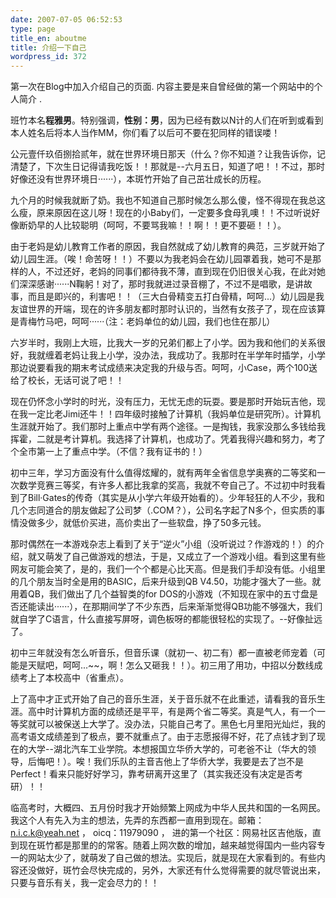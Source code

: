 ```yaml
---
date: 2007-07-05 06:52:53
type: page
title_en: aboutme
title: 介绍一下自己
wordpress_id: 372
---
```


第一次在Blog中加入介绍自己的页面. 内容主要是来自曾经做的第一个网站中的个人简介 .

班竹本名**程雅男**。特别强调，**性别：男**，因为已经有数以N计的人们在听到或看到本人姓名后将本人当作MM，你们看了以后可不要在犯同样的错误喽！

公元壹仟玖佰捌拾贰年，就在世界环境日那天（什么？你不知道？让我告诉你，记清楚了，下次生日记得请我吃饭！！那就是--六月五日，知道了吧！！不过，那时好像还没有世界环境日······），本斑竹开始了自己茁壮成长的历程。

九个月的时候我就断了奶。我也不知道自己那时候怎么那么傻，怪不得现在我总这么瘦，原来原因在这儿呀！现在的小Baby们，一定要多食母乳噢！！不过听说好像断奶早的人比较聪明（呵呵，不要骂我嘛！！啊！！更不要砸！！）。

由于老妈是幼儿教育工作者的原因，我自然就成了幼儿教育的典范，三岁就开始了幼儿园生涯。（唉！命苦呀！！）不要以为我老妈会在幼儿园罩着我，她可不是那样的人，不过还好，老妈的同事们都待我不薄，直到现在仍旧很关心我，在此对她们深深感谢······N鞠躬！对了，那时我就进过录音棚了，不过不是唱歌，是讲故事，而且是即兴的，利害吧！！（三大白骨精变五打白骨精，呵呵...）幼儿园是我友谊世界的开端，现在的许多朋友都时那时认识的，当然有女孩子了，现在应该算是青梅竹马吧，呵呵······（注：老妈单位的幼儿园，我们也住在那儿）

六岁半时，我刚上大班，比我大一岁的兄弟们都上了小学。因为我和他们的关系很好，我就缠着老妈让我上小学，没办法，我成功了。我那时在半学年时插学，小学那边说要看我的期末考试成绩来决定我的升级与否。呵呵，小Case，两个100送给了校长，无话可说了吧！！

现在仍怀念小学时的时光，没有压力，无忧无虑的玩耍。要是那时开始玩吉他，现在我一定比老Jimi还牛！！四年级时接触了计算机（我妈单位是研究所）。计算机生涯就开始了。我们那时上重点中学有两个途径。一是掏钱，我家没那么多钱给我挥霍，二就是考计算机。我选择了计算机，也成功了。凭着我得兴趣和努力，考了个全市第一上了重点中学。（不信？我有证书的！）

初中三年，学习方面没有什么值得炫耀的，就有两年全省信息学奥赛的二等奖和一次数学竞赛三等奖，有许多人都比我拿的奖高，我就不夸自己了。不过初中时我看到了Bill·Gates的传奇（其实是从小学六年级开始看的）。少年轻狂的人不少，我和几个志同道合的朋友做起了公司梦（.COM？），公司名字起了N多个，但实质的事情没做多少，就低价买进，高价卖出了一些软盘，挣了50多元钱。

那时偶然在一本游戏杂志上看到了关于“逆火”小组（没听说过？作游戏的！）的介绍，就又萌发了自己做游戏的想法，于是，又成立了一个游戏小组。看到这里有些网友可能会笑了，是的，我们一个个都是心比天高。但是我们手却没有低。小组里的几个朋友当时全是用的BASIC，后来升级到QB V4.50，功能才强大了一些。就用着QB，我们做出了几个益智类的for DOS的小游戏（不知现在家中的五寸盘是否还能读出······），在那期间学了不少东西，后来渐渐觉得QB功能不够强大，我们就自学了C语言，什么直接写屏呀，调色板呀的都能很轻松的实现了。--好像扯远了。

初中三年就没有怎么听音乐，但音乐课（就初一、初二有）都一直被老师宠着（可能是天赋吧，呵呵...~~，啊！怎么又砸我！！）。初三用了用功，中招以分数线成绩考上了本校高中（省重点）。

上了高中才正式开始了自己的音乐生涯，关于音乐就不在此重述，请看我的音乐生涯。高中时计算机方面的成绩还是平平，有是两个省二等奖。真是气人，有一个一等奖就可以被保送上大学了。没办法，只能自己考了。黑色七月里阳光灿烂，我的高考语文成绩差到了极点，要不就重点了。由于志愿报得不好，花了点钱才到了现在的大学--湖北汽车工业学院。本想报国立华侨大学的，可老爸不让（华大的领导，后悔吧！）。唉！我们乐队的主音吉他上了华侨大学，我要是去了岂不是Perfect！看来只能好好学习，靠考研离开这里了（其实我还没有决定是否考研）！！

临高考时，大概四、五月份时我才开始频繁上网成为中华人民共和国的一名网民。我这个人有先入为主的想法，先弄的东西都一直用到现在。邮箱：n.i.c.k@yeah.net ， oicq：11979090 ， 进的第一个社区：网易社区吉他版，直到现在斑竹都是那里的的常客。随着上网次数的增加，越来越觉得国内一些内容专一的网站太少了，就萌发了自己做的想法。实现后，就是现在大家看到的。有些内容还没做好，斑竹会尽快完成的，另外，大家还有什么觉得需要的就尽管说出来，只要与音乐有关，我一定会尽力的！！
